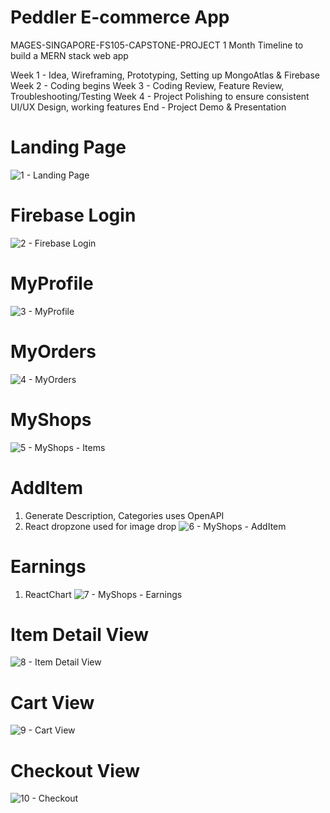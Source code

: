 # Peddler E-commerce App
MAGES-SINGAPORE-FS105-CAPSTONE-PROJECT
1 Month Timeline to build a MERN stack web app

Week 1 - Idea, Wireframing, Prototyping, Setting up MongoAtlas & Firebase
Week 2 - Coding begins
Week 3 - Coding Review, Feature Review, Troubleshooting/Testing
Week 4 - Project Polishing to ensure consistent UI/UX Design, working features
End - Project Demo & Presentation

# Landing Page
![1 - Landing Page](https://github.com/user-attachments/assets/4a7c5e3d-5480-44d8-a9b3-31ec6743c1c2)

# Firebase Login
![2 - Firebase Login](https://github.com/user-attachments/assets/2e11c5e4-3cca-4c18-b108-b09f486e74aa)

# MyProfile
![3 - MyProfile](https://github.com/user-attachments/assets/2c3a79eb-07fa-47bc-bb03-bb0dfcbae36f)

# MyOrders
![4 - MyOrders](https://github.com/user-attachments/assets/edcc61f9-eadc-4a6a-8c2d-094638006888)

# MyShops
![5 - MyShops - Items](https://github.com/user-attachments/assets/05f2f925-a65c-47ab-a842-a3ade187326c)

# AddItem
1) Generate Description, Categories uses OpenAPI
2) React dropzone used for image drop
![6 - MyShops - AddItem](https://github.com/user-attachments/assets/db005254-35b1-4ac8-8748-d37eca6f9d70)

# Earnings
1) ReactChart
![7 - MyShops - Earnings](https://github.com/user-attachments/assets/eb510c5a-29db-4359-87a5-35b427692d59)

# Item Detail View
![8 - Item Detail View](https://github.com/user-attachments/assets/86cea6d4-f857-4574-9829-057f7268085f)

# Cart View
![9 - Cart View](https://github.com/user-attachments/assets/f6567a3b-d380-4165-938d-728c025c5f88)

# Checkout View
![10 - Checkout](https://github.com/user-attachments/assets/e697d34c-3653-4e7f-9a11-6dd080d6358b)





